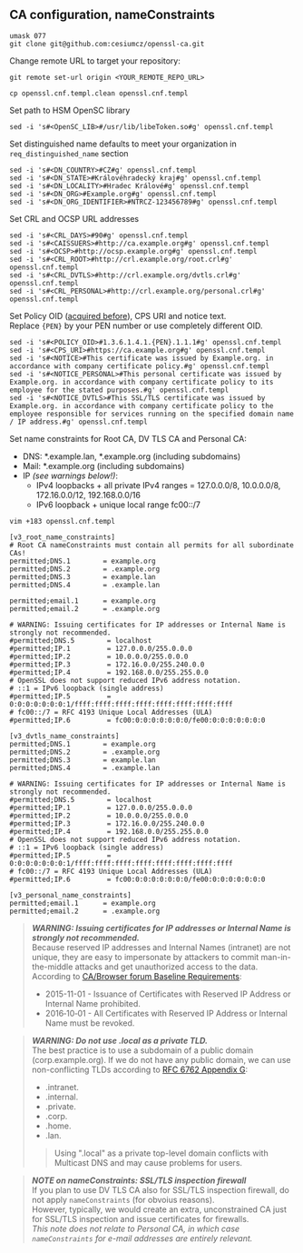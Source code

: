## CA configuration, nameConstraints
```
umask 077
git clone git@github.com:cesiumcz/openssl-ca.git
```

Change remote URL to target your repository:  
```
git remote set-url origin <YOUR_REMOTE_REPO_URL>
```

```
cp openssl.cnf.templ.clean openssl.cnf.templ
```

Set path to HSM OpenSC library

```
sed -i 's#<OpenSC_LIB>#/usr/lib/libeToken.so#g' openssl.cnf.templ
```

Set distinguished name defaults to meet your organization in `req_distinguished_name` section
```
sed -i 's#<DN_COUNTRY>#CZ#g' openssl.cnf.templ
sed -i 's#<DN_STATE>#Královéhradecký kraj#g' openssl.cnf.templ
sed -i 's#<DN_LOCALITY>#Hradec Králové#g' openssl.cnf.templ
sed -i 's#<DN_ORG>#Example.org#g' openssl.cnf.templ
sed -i 's#<DN_ORG_IDENTIFIER>#NTRCZ-123456789#g' openssl.cnf.templ
```
Set CRL and OCSP URL addresses
```
sed -i 's#<CRL_DAYS>#90#g' openssl.cnf.templ
sed -i 's#<CAISSUERS>#http://ca.example.org#g' openssl.cnf.templ
sed -i 's#<OCSP>#http://ocsp.example.org#g' openssl.cnf.templ
sed -i 's#<CRL_ROOT>#http://crl.example.org/root.crl#g' openssl.cnf.templ
sed -i 's#<CRL_DVTLS>#http://crl.example.org/dvtls.crl#g' openssl.cnf.templ
sed -i 's#<CRL_PERSONAL>#http://crl.example.org/personal.crl#g' openssl.cnf.templ
```
Set Policy OID ([acquired before](oid.md)), CPS URI and notice text.  
Replace `{PEN}` by your PEN number or use completely different OID.
```
sed -i 's#<POLICY_OID>#1.3.6.1.4.1.{PEN}.1.1.1#g' openssl.cnf.templ
sed -i 's#<CPS_URI>#https://ca.example.org#g' openssl.cnf.templ
sed -i 's#<NOTICE>#This certificate was issued by Example.org. in accordance with company certificate policy.#g' openssl.cnf.templ
sed -i 's#<NOTICE_PERSONAL>#This personal certificate was issued by Example.org. in accordance with company certificate policy to its employee for the stated purposes.#g' openssl.cnf.templ
sed -i 's#<NOTICE_DVTLS>#This SSL/TLS certificate was issued by Example.org. in accordance with company certificate policy to the employee responsible for services running on the specified domain name / IP address.#g' openssl.cnf.templ
```
Set name constraints for Root CA, DV TLS CA and Personal CA:
- DNS: *.example.lan, *.example.org (including subdomains)
- Mail: *.example.org (including subdomains)
- IP _(see warnings below!)_:
    - IPv4 loopbacks + all private IPv4 ranges = 127.0.0.0/8, 10.0.0.0/8, 172.16.0.0/12, 192.168.0.0/16
    - IPv6 loopback + unique local range fc00::/7

```
vim +183 openssl.cnf.templ
```
```
[v3_root_name_constraints]
# Root CA nameConstraints must contain all permits for all subordinate CAs!
permitted;DNS.1        = example.org
permitted;DNS.2        = .example.org
permitted;DNS.3        = example.lan
permitted;DNS.4        = .example.lan

permitted;email.1      = example.org
permitted;email.2      = .example.org

# WARNING: Issuing certificates for IP addresses or Internal Name is strongly not recommended.
#permitted;DNS.5        = localhost
#permitted;IP.1         = 127.0.0.0/255.0.0.0
#permitted;IP.2         = 10.0.0.0/255.0.0.0
#permitted;IP.3         = 172.16.0.0/255.240.0.0
#permitted;IP.4         = 192.168.0.0/255.255.0.0
# OpenSSL does not support reduced IPv6 address notation.
# ::1 = IPv6 loopback (single address)
#permitted;IP.5         = 0:0:0:0:0:0:0:1/ffff:ffff:ffff:ffff:ffff:ffff:ffff:ffff
# fc00::/7 = RFC 4193 Unique Local Addresses (ULA)
#permitted;IP.6         = fc00:0:0:0:0:0:0:0/fe00:0:0:0:0:0:0:0

[v3_dvtls_name_constraints]
permitted;DNS.1        = example.org
permitted;DNS.2        = .example.org
permitted;DNS.3        = example.lan
permitted;DNS.4        = .example.lan

# WARNING: Issuing certificates for IP addresses or Internal Name is strongly not recommended.
#permitted;DNS.5        = localhost
#permitted;IP.1         = 127.0.0.0/255.0.0.0
#permitted;IP.2         = 10.0.0.0/255.0.0.0
#permitted;IP.3         = 172.16.0.0/255.240.0.0
#permitted;IP.4         = 192.168.0.0/255.255.0.0
# OpenSSL does not support reduced IPv6 address notation.
# ::1 = IPv6 loopback (single address)
#permitted;IP.5         = 0:0:0:0:0:0:0:1/ffff:ffff:ffff:ffff:ffff:ffff:ffff:ffff
# fc00::/7 = RFC 4193 Unique Local Addresses (ULA)
#permitted;IP.6         = fc00:0:0:0:0:0:0:0/fe00:0:0:0:0:0:0:0

[v3_personal_name_constraints]
permitted;email.1      = example.org
permitted;email.2      = .example.org
```

> **_WARNING: Issuing certificates for IP addresses or Internal Name is strongly not recommended._**  
> Because reserved IP addresses and Internal Names (intranet) are not unique, they are easy to impersonate by attackers to commit man-in-the-middle attacks and get unauthorized access to the data.  
> According to [CA/Browser forum Baseline Requirements](https://cabforum.org/wp-content/uploads/CA-Browser-Forum-BR-v2.0.1.pdf):  
> - 2015-11-01 - Issuance of Certificates with Reserved IP Address or Internal Name prohibited.  
> - 2016‐10‐01 - All Certificates with Reserved IP Address or Internal Name must be revoked.  

> **_WARNING: Do not use .local as a private TLD._**  
The best practice is to use a subdomain of a public domain (corp.example.org). If we do not have any public domain, we can use non-conflicting TLDs according to [RFC 6762 Appendix G](https://www.rfc-editor.org/rfc/rfc6762#appendix-G):
> - .intranet.
> - .internal.
> - .private.
> - .corp.
> - .home.
> - .lan.
>
>> Using ".local" as a private top-level domain conflicts with Multicast DNS and may cause problems for users.

> **_NOTE on nameConstraints: SSL/TLS inspection firewall_**  
If you plan to use DV TLS CA also for SSL/TLS inspection firewall, do not apply `nameConstraints` (for obvoius reasons).  
However, typically, we would create an extra, unconstrained CA just for SSL/TLS inspection and issue certificates for firewalls.  
*This note does not relate to Personal CA, in which case `nameConstraints` for e-mail addresses are entirely relevant.*
